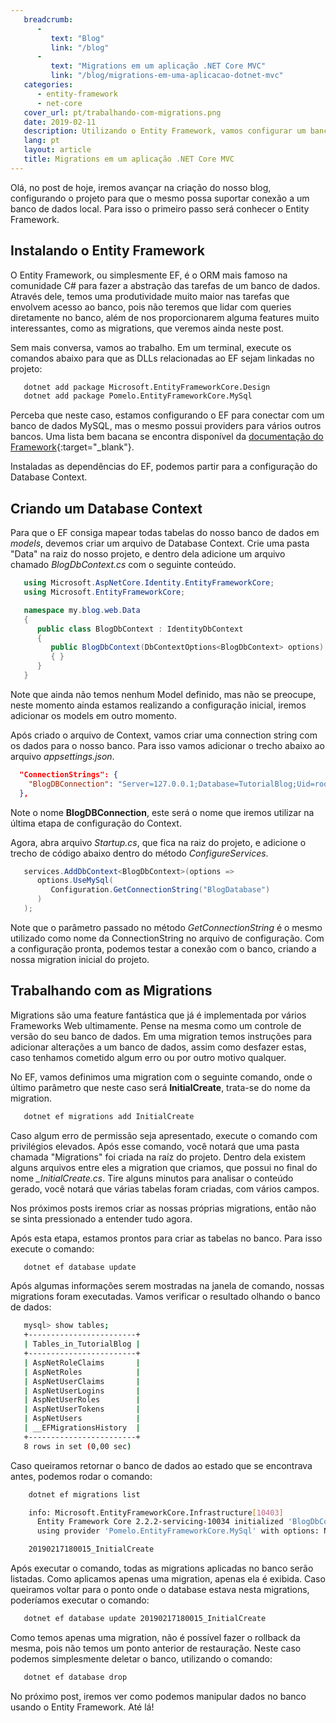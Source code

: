 ```yaml
---
   breadcrumb:
      -
         text: "Blog"
         link: "/blog"
      -
         text: "Migrations em um aplicação .NET Core MVC"
         link: "/blog/migrations-em-uma-aplicacao-dotnet-mvc"
   categories: 
      - entity-framework
      - net-core
   cover_url: pt/trabalhando-com-migrations.png
   date: 2019-02-11
   description: Utilizando o Entity Framework, vamos configurar um banco de dados em uma aplicação .NET Core MVC
   lang: pt
   layout: article
   title: Migrations em um aplicação .NET Core MVC
---
```


Olá, no post de hoje, iremos avançar na criação do nosso blog, configurando o projeto para que o mesmo possa suportar conexão a um banco de dados local. Para isso o primeiro passo será conhecer o Entity Framework.

## Instalando o Entity Framework

O Entity Framework, ou simplesmente EF, é o ORM mais famoso na comunidade C# para fazer a abstração das tarefas de um banco de dados. Através dele, temos uma produtividade muito maior nas tarefas que envolvem acesso ao banco, pois não teremos que lidar com queries diretamente no banco, além de nos proporcionarem alguma features muito interessantes, como as migrations, que veremos ainda neste post.

Sem mais conversa, vamos ao trabalho. Em um terminal, execute os comandos abaixo para que as DLLs relacionadas ao EF sejam linkadas no projeto:

```bash
   dotnet add package Microsoft.EntityFrameworkCore.Design
   dotnet add package Pomelo.EntityFrameworkCore.MySql
```

Perceba que neste caso, estamos configurando o EF para conectar com um banco de dados MySQL, mas o mesmo possui providers para vários outros bancos. Uma lista bem bacana se encontra disponível da [documentação do Framework](https://docs.microsoft.com/pt-br/ef/core/providers/index){:target="_blank"}.

Instaladas as dependências do EF, podemos partir para a configuração do Database Context.


## Criando um Database Context

Para que o EF consiga mapear todas tabelas do nosso banco de dados em *models*, devemos criar um arquivo de Database Context. Crie uma pasta "Data" na raiz do nosso projeto, e dentro dela adicione um arquivo chamado *BlogDbContext.cs* com o seguinte conteúdo.

```c#
   using Microsoft.AspNetCore.Identity.EntityFrameworkCore;
   using Microsoft.EntityFrameworkCore;

   namespace my.blog.web.Data
   {
      public class BlogDbContext : IdentityDbContext
      {
         public BlogDbContext(DbContextOptions<BlogDbContext> options) : base(options)
         { }
      }
   }
```

Note que ainda não temos nenhum Model definido, mas não se preocupe, neste momento ainda estamos realizando a configuração inicial, iremos adicionar os models em outro momento.

Após criado o arquivo de Context, vamos criar uma connection string com os dados para o nosso banco. Para isso vamos adicionar o trecho abaixo ao arquivo *appsettings.json*.

```json
  "ConnectionStrings": {
    "BlogDBConnection": "Server=127.0.0.1;Database=TutorialBlog;Uid=root;Pwd=root;"
  },
```

Note o nome **BlogDBConnection**, este será o nome que iremos utilizar na última etapa de configuração do Context.

Agora, abra arquivo *Startup.cs*, que fica na raiz do projeto, e adicione o trecho de código abaixo dentro do método *ConfigureServices*.

```c#
   services.AddDbContext<BlogDbContext>(options =>
      options.UseMySql(
         Configuration.GetConnectionString("BlogDatabase")
      )
   );
```

Note que o parâmetro passado no método *GetConnectionString* é o mesmo utilizado como nome da ConnectionString no arquivo de configuração. Com a configuração pronta, podemos testar a conexão com o banco, criando a nossa migration inicial do projeto.

## Trabalhando com as Migrations

Migrations são uma feature fantástica que já é implementada por vários Frameworks Web ultimamente. Pense na mesma como um controle de versão do seu banco de dados. Em uma migration temos instruções para adicionar alterações a um banco de dados, assim como desfazer estas, caso tenhamos cometido algum erro ou por outro motivo qualquer.

No EF, vamos definimos uma migration com o seguinte comando, onde o último parâmetro que neste caso será **InitialCreate**, trata-se do nome da migration.

```bash
   dotnet ef migrations add InitialCreate
```

Caso algum erro de permissão seja apresentado, execute o comando com privilégios elevados. Após esse comando, você notará que uma pasta chamada "Migrations" foi criada na raíz do projeto. Dentro dela existem alguns arquivos entre eles a migration que criamos, que possui no final do nome *_InitialCreate.cs*. Tire alguns minutos para analisar o conteúdo gerado, você notará que várias tabelas foram criadas, com vários campos.

Nos próximos posts iremos criar as nossas próprias migrations, então não se sinta pressionado a entender tudo agora.

Após esta etapa, estamos prontos para criar as tabelas no banco. Para isso execute o comando:

```bash
   dotnet ef database update
```

Após algumas informações serem mostradas na janela de comando, nossas migrations foram executadas. Vamos verificar o resultado olhando o banco de dados:

```bash
   mysql> show tables;
   +------------------------+
   | Tables_in_TutorialBlog |
   +------------------------+
   | AspNetRoleClaims       |
   | AspNetRoles            |
   | AspNetUserClaims       |
   | AspNetUserLogins       |
   | AspNetUserRoles        |
   | AspNetUserTokens       |
   | AspNetUsers            |
   | __EFMigrationsHistory  |
   +------------------------+
   8 rows in set (0,00 sec)
```

Caso queiramos retornar o banco de dados ao estado que se encontrava antes, podemos rodar o comando:


```bash
    dotnet ef migrations list

    info: Microsoft.EntityFrameworkCore.Infrastructure[10403]
      Entity Framework Core 2.2.2-servicing-10034 initialized 'BlogDbContext' 
      using provider 'Pomelo.EntityFrameworkCore.MySql' with options: None

    20190217180015_InitialCreate
```

Após executar o comando, todas as migrations aplicadas no banco serão listadas. Como aplicamos apenas uma migration, apenas ela é exibida. Caso queiramos voltar para o ponto onde o database estava nesta migrations, poderíamos executar o comando:

```bash
   dotnet ef database update 20190217180015_InitialCreate
```

Como temos apenas uma migration, não é possível fazer o rollback da mesma, pois não temos um ponto anterior de restauração. Neste caso podemos simplesmente deletar o banco, utilizando o comando:

```bash
   dotnet ef database drop
```

No próximo post, iremos ver como podemos manipular dados no banco usando o Entity Framework. Até lá!